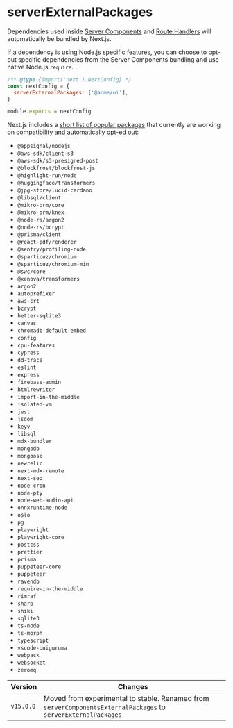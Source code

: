 # serverExternalPackages

Dependencies used inside [Server Components](/docs/app/getting-started/server-and-client-components.md) and [Route Handlers](/docs/app/api-reference/file-conventions/route.md) will automatically be bundled by Next.js.

If a dependency is using Node.js specific features, you can choose to opt-out specific dependencies from the Server Components bundling and use native Node.js `require`.

```js filename="next.config.js"
/** @type {import('next').NextConfig} */
const nextConfig = {
  serverExternalPackages: ['@acme/ui'],
}

module.exports = nextConfig
```

Next.js includes a [short list of popular packages](https://github.com/vercel/next.js/blob/canary/packages/next/src/lib/server-external-packages.json) that currently are working on compatibility and automatically opt-ed out:

* `@appsignal/nodejs`
* `@aws-sdk/client-s3`
* `@aws-sdk/s3-presigned-post`
* `@blockfrost/blockfrost-js`
* `@highlight-run/node`
* `@huggingface/transformers`
* `@jpg-store/lucid-cardano`
* `@libsql/client`
* `@mikro-orm/core`
* `@mikro-orm/knex`
* `@node-rs/argon2`
* `@node-rs/bcrypt`
* `@prisma/client`
* `@react-pdf/renderer`
* `@sentry/profiling-node`
* `@sparticuz/chromium`
* `@sparticuz/chromium-min`
* `@swc/core`
* `@xenova/transformers`
* `argon2`
* `autoprefixer`
* `aws-crt`
* `bcrypt`
* `better-sqlite3`
* `canvas`
* `chromadb-default-embed`
* `config`
* `cpu-features`
* `cypress`
* `dd-trace`
* `eslint`
* `express`
* `firebase-admin`
* `htmlrewriter`
* `import-in-the-middle`
* `isolated-vm`
* `jest`
* `jsdom`
* `keyv`
* `libsql`
* `mdx-bundler`
* `mongodb`
* `mongoose`
* `newrelic`
* `next-mdx-remote`
* `next-seo`
* `node-cron`
* `node-pty`
* `node-web-audio-api`
* `onnxruntime-node`
* `oslo`
* `pg`
* `playwright`
* `playwright-core`
* `postcss`
* `prettier`
* `prisma`
* `puppeteer-core`
* `puppeteer`
* `ravendb`
* `require-in-the-middle`
* `rimraf`
* `sharp`
* `shiki`
* `sqlite3`
* `ts-node`
* `ts-morph`
* `typescript`
* `vscode-oniguruma`
* `webpack`
* `websocket`
* `zeromq`

| Version   | Changes                                                                                                        |
| --------- | -------------------------------------------------------------------------------------------------------------- |
| `v15.0.0` | Moved from experimental to stable. Renamed from `serverComponentsExternalPackages` to `serverExternalPackages` |
